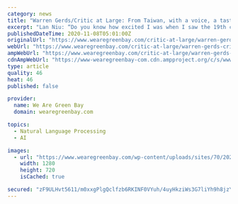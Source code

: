 ```yaml
---
category: news
title: "Warren Gerds/Critic at Large: From Taiwan, with a voice, a taste for adventure and humor, Part 1"
excerpt: "Lan Niu: “Do you know how excited I was when I saw the 19th century score of ‘La Traviata’ by Verdi? I think I kissed it a little. I was not"
publishedDateTime: 2020-11-08T05:01:00Z
originalUrl: "https://www.wearegreenbay.com/critic-at-large/warren-gerds-critic-at-large-from-taiwan-with-a-voice-a-taste-for-adventure-and-humor-part-1/"
webUrl: "https://www.wearegreenbay.com/critic-at-large/warren-gerds-critic-at-large-from-taiwan-with-a-voice-a-taste-for-adventure-and-humor-part-1/"
ampWebUrl: "https://www.wearegreenbay.com/critic-at-large/warren-gerds-critic-at-large-from-taiwan-with-a-voice-a-taste-for-adventure-and-humor-part-1/amp/"
cdnAmpWebUrl: "https://www-wearegreenbay-com.cdn.ampproject.org/c/s/www.wearegreenbay.com/critic-at-large/warren-gerds-critic-at-large-from-taiwan-with-a-voice-a-taste-for-adventure-and-humor-part-1/amp/"
type: article
quality: 46
heat: 46
published: false

provider:
  name: We Are Green Bay
  domain: wearegreenbay.com

topics:
  - Natural Language Processing
  - AI

images:
  - url: "https://www.wearegreenbay.com/wp-content/uploads/sites/70/2020/11/Yi-Lan-Niu.jpg?w=1280"
    width: 1280
    height: 720
    isCached: true

secured: "zF9ULHvt5611/m0xxgPlgQclfzb6RKINF0VYuh/4uyHkziWs3G7liYh9h8jzYhA5kHOitgy7wVuMlJeOUjoZf/yRA1nBtuEqfBv+SHmafwLyK26acLhU8QUmkIIPu1+ghf0vUAHMSs1nUqPR/wD2Vot47ccg5e86jdnFZWgnoMNoa/iVTldxh05j5UFyAyMr46xKBe1ARrtnPUwSnd0Jm5XP3YAaQEFu7rMZmtLPDK/z9mH1sLwjdx87/2C1AV91hNv1cc62I866cWULuvvCpsG9wrHpzbgO6h2Zd6XC74GHeCNS2IgpBKI1XtA4/lURSX2SLTkg6EZcbL++JN/NIJT4/Z5yEan2bqW5cXDO5MM=;j4cMXvNvmxi7+/xDY6Tg+g=="
---
```


